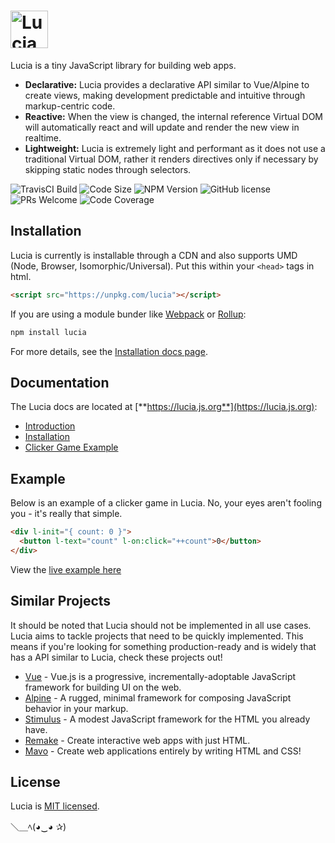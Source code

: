 # <a href="http://lucia.js.org"><img src="https://raw.githubusercontent.com/aidenybai/lucia/master/.github/img/logo.svg" height="60" alt="Lucia Logo" aria-label="http://lucia.js.org" /></a>

Lucia is a tiny JavaScript library for building web apps.

- **Declarative:** Lucia provides a declarative API similar to Vue/Alpine to create views, making development predictable and intuitive through markup-centric code.
- **Reactive:** When the view is changed, the internal reference Virtual DOM will automatically react and will update and render the new view in realtime.
- **Lightweight:** Lucia is extremely light and performant as it does not use a traditional Virtual DOM, rather it renders directives only if necessary by skipping static nodes through selectors.

![TravisCI Build](https://badgen.net/travis/aidenybai/lucia?color=7460E1&labelColor=1D1E32&style=flat-square&label=build) ![Code Size](https://badgen.net/badgesize/brotli/https/unpkg.com/lucia?color=7460E1&labelColor=1D1E32&style=flat-square&label=size) ![NPM Version](https://img.shields.io/npm/v/lucia?color=7460E1&labelColor=1D1E32&style=flat-square) ![GitHub license](https://img.shields.io/badge/license-MIT-blue.svg?color=7460E1&labelColor=1D1E32&style=flat-square) ![PRs Welcome](https://img.shields.io/badge/PRs-welcome-brightgreen.svg?color=7460E1&labelColor=1D1E32&style=flat-square) ![Code Coverage](https://img.shields.io/coveralls/github/aidenybai/lucia?color=7460E1&labelColor=1D1E32&style=flat-square)

## Installation

Lucia is currently is installable through a CDN and also supports UMD (Node, Browser, Isomorphic/Universal). Put this within your `<head>` tags in html.

```html
<script src="https://unpkg.com/lucia"></script>
```

If you are using a module bunder like [Webpack](https://webpack.js.org/) or [Rollup](https://rollupjs.org):

```sh
npm install lucia
```

For more details, see the [Installation docs page](https://lucia.js.org/docs/essentials/installation).

## Documentation

The Lucia docs are located at [**https://lucia.js.org**](https://lucia.js.org):

- [Introduction](https://lucia.js.org/docs/essentials/introduction)
- [Installation](https://lucia.js.org/docs/essentials/installation)
- [Clicker Game Example](https://lucia.js.org/docs/essentials/introduction#clicker-game-example)

## Example

Below is an example of a clicker game in Lucia. No, your eyes aren't fooling you - it's really that simple.

```html
<div l-init="{ count: 0 }">
  <button l-text="count" l-on:click="++count">0</button>
</div>
```

View the [live example here](https://codepen.io/aidenybai/pen/jOrXdKj)

## Similar Projects

It should be noted that Lucia should not be implemented in all use cases. Lucia aims to tackle projects that need to be quickly implemented. This means if you're looking for something production-ready and is widely that has a API similar to Lucia, check these projects out!

- [Vue](https://github.com/vuejs/vue) - Vue.js is a progressive, incrementally-adoptable JavaScript framework for building UI on the web.
- [Alpine](https://github.com/alpinejs/alpine) - A rugged, minimal framework for composing JavaScript behavior in your markup.
- [Stimulus](https://github.com/stimulusjs/stimulus) - A modest JavaScript framework for the HTML you already have.
- [Remake](https://github.com/remake/remake-cli) - Create interactive web apps with just HTML.
- [Mavo](https://github.com/mavoweb/mavo) - Create web applications entirely by writing HTML and CSS!

## License

Lucia is [MIT licensed](LICENSE.md).

＼＿ﾍ(◕‿◕ ✰)
